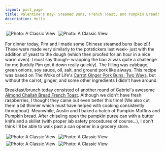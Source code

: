 ```yaml
---
layout: post_page
title: Valentine's Day- Steamed Buns, French Toast, and Pumpkin Bread!
description: Hello
---
```



<a href="Images/2015.02.14/buns_one.jpg" style="display:inline-block;margin:3px;text-decoration:none;"> 
<img alt="Photo: A Classic View" src="http://nmlin.org/Images/2015.02.14/buns_one.jpg" style="max-width:274px;">
</a>
<a href="Images/2015.02.14/buns_two.jpg" style="display:inline-block;margin:3px;text-decoration:none;"> 
<img alt="Photo: A Classic View" src="http://nmlin.org/Images/2015.02.14/buns_two.jpg" style="max-width:274px;">
</a>

For dinner today, Pim and I made some Chinese steamed buns (bao zi)! These were made very similarly to the potstickers last week- just with the addition of yeast to the dough (which then proofed for an hour in a nice warm oven). I must say though- wrapping the bao zi was quite a challenge for me (luckily Pim got it down really quickly). The filling was cabbage, green onions, soy sauce, oil, salt, and ground pork like always. This recipe was based on The Woks of Life's [Carrot Ginger Pork Buns: Two Ways](http://thewoksoflife.com/2014/06/carrot-ginger-pork-buns/), but without the carrot, ginger, and some other ingredients I didn't have around. 

Breakfast/brunch today consisted of another round of Gabriel's awesome [Almond Challah Bread French Toast](http://www.nmlin.org/2015/01/18/Challah%20Challah%20Big%20Dolla%20Chevy%20Impala%20French%20Toast.html). Although we didn't have fresh raspberries, I thought they came out even better this time! (We also cut them a bit thinner which must have helped with cooking consistently throughout). Meanwhile, Austin and I baked a batch of Pumpkin Muffins and Pumpkin bread. After chiseling open the pumpkin puree can with a butter knife and a skillet (with proper lab safety procedures of course...), I don't think I'll be able to walk past a can opener in a grocery store. 


<a href="http://i.imgur.com/sAoMCsT.jpg" style="display:inline-block;margin:3px;text-decoration:none;"> 
<img alt="Photo: A Classic View" src="http://i.imgur.com/sAoMCsT.jpg" style="max-width:274px;">
</a>
<a href="http://i.imgur.com/bpO1daL.jpg" style="display:inline-block;margin:3px;text-decoration:none;"> 
<img alt="Photo: A Classic View" src="http://i.imgur.com/bpO1daL.jpg" style="max-width:274px;">
</a>
<a href="http://i.imgur.com/S0gjLLL.jpg" style="display:inline-block;margin:3px;text-decoration:none;"> 
<img alt="Photo: A Classic View" src="http://i.imgur.com/S0gjLLL.jpg" style="max-width:274px;">
</a>
<a href="http://i.imgur.com/3O6r7vO.jpg" style="display:inline-block;margin:3px;text-decoration:none;"> 
<img alt="Photo: A Classic View" src="http://i.imgur.com/3O6r7vO.jpg" style="max-width:274px;">
</a>

